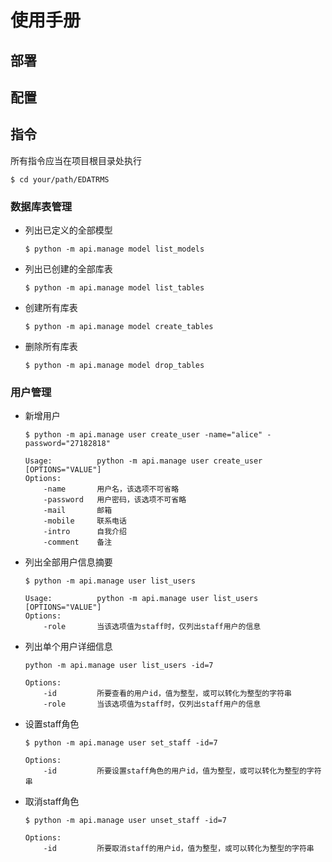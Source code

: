 # 使用手册

## 部署

## 配置

## 指令

所有指令应当在项目根目录处执行

```shell
$ cd your/path/EDATRMS
```



### 数据库表管理

- 列出已定义的全部模型

    ```shell
    $ python -m api.manage model list_models
    ```

- 列出已创建的全部库表

    ```shell
    $ python -m api.manage model list_tables
    ```

- 创建所有库表

    ```shell
    $ python -m api.manage model create_tables
    ```

- 删除所有库表

    ```shell
    $ python -m api.manage model drop_tables
    ```



### 用户管理

- 新增用户

    ```shell
    $ python -m api.manage user create_user -name="alice" -password="27182818"
    
    Usage:			python -m api.manage user create_user [OPTIONS="VALUE"]
    Options:
    	-name	   	用户名，该选项不可省略
    	-password	用户密码，该选项不可省略
        -mail		邮箱
        -mobile		联系电话
        -intro		自我介绍
        -comment	备注
    ```

- 列出全部用户信息摘要

    ```shell
    $ python -m api.manage user list_users
    
    Usage:			python -m api.manage user list_users [OPTIONS="VALUE"]
    Options:
    	-role		当该选项值为staff时，仅列出staff用户的信息
    ```

- 列出单个用户详细信息

    ```shell
    python -m api.manage user list_users -id=7
    
    Options:
    	-id			所要查看的用户id，值为整型，或可以转化为整型的字符串
    	-role		当该选项值为staff时，仅列出staff用户的信息
    ```

- 设置staff角色

    ```shell
    $ python -m api.manage user set_staff -id=7
    
    Options:
    	-id			所要设置staff角色的用户id，值为整型，或可以转化为整型的字符串
    ```

- 取消staff角色

    ```shell
    $ python -m api.manage user unset_staff -id=7
    
    Options:
    	-id			所要取消staff的用户id，值为整型，或可以转化为整型的字符串
    ```

